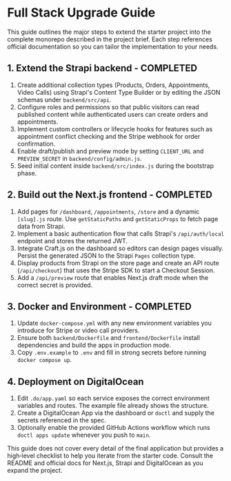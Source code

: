 # Full Stack Upgrade Guide

This guide outlines the major steps to extend the starter project into the complete monorepo described in the project brief. Each step references official documentation so you can tailor the implementation to your needs.

## 1. Extend the Strapi backend - COMPLETED

1. Create additional collection types (Products, Orders, Appointments, Video Calls) using Strapi's Content Type Builder or by editing the JSON schemas under `backend/src/api`.
2. Configure roles and permissions so that public visitors can read published content while authenticated users can create orders and appointments.
3. Implement custom controllers or lifecycle hooks for features such as appointment conflict checking and the Stripe webhook for order confirmation.
4. Enable draft/publish and preview mode by setting `CLIENT_URL` and `PREVIEW_SECRET` in `backend/config/admin.js`.
5. Seed initial content inside `backend/src/index.js` during the bootstrap phase.

## 2. Build out the Next.js frontend - COMPLETED

1. Add pages for `/dashboard`, `/appointments`, `/store` and a dynamic `[slug].js` route. Use `getStaticPaths` and `getStaticProps` to fetch page data from Strapi.
2. Implement a basic authentication flow that calls Strapi's `/api/auth/local` endpoint and stores the returned JWT.
3. Integrate Craft.js on the dashboard so editors can design pages visually. Persist the generated JSON to the Strapi `Pages` collection type.
4. Display products from Strapi on the store page and create an API route (`/api/checkout`) that uses the Stripe SDK to start a Checkout Session.
5. Add a `/api/preview` route that enables Next.js draft mode when the correct secret is provided.

## 3. Docker and Environment - COMPLETED

1. Update `docker-compose.yml` with any new environment variables you introduce for Stripe or video call providers.
2. Ensure both `backend/Dockerfile` and `frontend/Dockerfile` install dependencies and build the apps in production mode.
3. Copy `.env.example` to `.env` and fill in strong secrets before running `docker compose up`.

## 4. Deployment on DigitalOcean

1. Edit `.do/app.yaml` so each service exposes the correct environment variables and routes. The example file already shows the structure.
2. Create a DigitalOcean App via the dashboard or `doctl` and supply the secrets referenced in the spec.
3. Optionally enable the provided GitHub Actions workflow which runs `doctl apps update` whenever you push to `main`.

This guide does not cover every detail of the final application but provides a high‑level checklist to help you iterate from the starter code. Consult the README and official docs for Next.js, Strapi and DigitalOcean as you expand the project.
